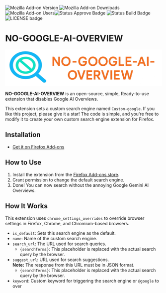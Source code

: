 ![Mozilla Add-on Version](https://img.shields.io/amo/v/no-google-ai-overview?style=for-the-badge&labelColor=red&link=https%3A%2F%2Faddons.mozilla.org%2Fen-GB%2Ffirefox%2Faddon%2Fno-google-ai-overview)
![Mozilla Add-on Downloads](https://img.shields.io/amo/dw/no-google-ai-overview?style=for-the-badge)
![Mozilla Add-on Users](https://img.shields.io/amo/users/no-google-ai-overview?style=for-the-badge)![Status Approve Badge](https://img.shields.io/badge/any_text-PENDING-yellow?style=for-the-badge&label=approved)
![Status Build Badge](https://img.shields.io/badge/build-stable-brightgreen?style=for-the-badge&label=BUILD)
![LICENSE badge](https://img.shields.io/badge/any_text-MIT-blue?style=for-the-badge&label=LICENCE)


# NO-GOOGLE-AI-OVERVIEW
![LOGO](icons/banner.png)

**NO-GOOGLE-AI-OVERVIEW** is an open-source, simple, Ready-to-use extension that disables Google AI Overviews.

This extension sets a custom search engine named `Custom-google`. If you like this project, please give it a star! The code is simple, and you're free to modify it to create your own custom search engine extension for Firefox.

## Installation
- [Get it on Firefox Add-ons](https://addons.mozilla.org/en-GB/firefox/addon/no-google-ai-overview/)

## How to Use

1. Install the extension from the [Firefox Add-ons store](https://addons.mozilla.org/en-GB/firefox/addon/no-google-ai-overview/).
2. Grant permission to change the default search engine.
3. Done! You can now search without the annoying Google Gemini AI Overviews.

## How It Works

This extension uses `chrome_settings_overrides` to override browser settings in Firefox, Chrome, and Chromium-based browsers.

- `is_default`: Sets this search engine as the default.
- `name`: Name of the custom search engine.
- `search_url`: The URL used for search queries.
  - `{searchTerms}`: This placeholder is replaced with the actual search query by the browser.
- `suggest_url`: URL used for search suggestions.  
  **Note:** The response from this URL must be in JSON format.
  - `{searchTerms}`: This placeholder is replaced with the actual search query by the browser.
- `keyword`: Custom keyword for triggering the search engine or `@google` to over